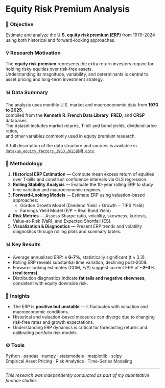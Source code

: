 # Equity Risk Premium Analysis

### 🎯 Objective
Estimate and analyze the **U.S. equity risk premium (ERP)** from 1970–2024 using both historical and forward-looking approaches.

### 💡 Research Motivation
The **equity risk premium** represents the extra return investors require for holding risky equities over risk-free assets.  
Understanding its magnitude, variability, and determinants is central to asset pricing and long-term investment strategy.

### 📊 Data Summary

The analysis uses monthly U.S. market and macroeconomic data from **1970 to 2025**,  
compiled from the **Kenneth R. French Data Library**, **FRED**, and **CRSP** databases.  
The dataset includes market returns, T-bill and bond yields, dividend-price ratios,  
and other variables commonly used in equity premium research.  

A full description of the data structure and sources is available in  
[`data/us_equity_factors_1963_2025说明.docx`](data/us_equity_factors_1963_2025说明.docx).


### 🧮 Methodology
1. **Historical ERP Estimation** — Compute mean excess return of equities over T-bills and construct confidence intervals via OLS regression.  
2. **Rolling Stability Analysis** — Evaluate the 10-year rolling ERP to study time variation and macroeconomic regimes.  
3. **Forward-Looking Models** — Estimate ERP using valuation-based approaches:  
   - Gordon Growth Model (Dividend Yield + Growth − TIPS Yield)  
   - Earnings Yield Model (E/P − Real Bond Yield)  
4. **Risk Metrics** — Assess Sharpe ratio, volatility, skewness, kurtosis, Value-at-Risk (VaR), and Expected Shortfall (ES).  
5. **Visualization & Diagnostics** — Present ERP trends and volatility diagnostics through rolling plots and summary tables.

### 📊 Key Results
- Average annualized ERP: **≈ 6–7%**, statistically significant (t ≈ 3.3).  
- Rolling ERP reveals substantial time variation, declining post-2008.  
- Forward-looking estimates (GGM, E/P) suggest current ERP of **~2–3% (real terms)**.  
- Distribution diagnostics indicate **fat tails and negative skewness**, consistent with equity downside risk.

### 🧠 Insights
- The ERP is **positive but unstable** — it fluctuates with valuation and macroeconomic conditions.  
- Historical and valuation-based measures can diverge due to changing risk-free rates and growth expectations.  
- Understanding ERP dynamics is critical for forecasting returns and calibrating portfolio risk models.

### ⚙️ Tools
Python · pandas · numpy · statsmodels · matplotlib · scipy  
Empirical Asset Pricing · Risk Analytics · Time-Series Modeling

---

*This research was independently conducted as part of my quantitative finance studies.*
